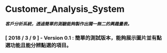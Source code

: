 # Customer_Analysis_System
##### 客戶分析系統，透過簡單的測驗能夠製作出獨一無二的興趣量表。

### [ 2018 / 3 / 9 ] - Version 0.1 : 簡單的測試版本，能夠展示圖片並有點選功能且能分辨點選的項目。
